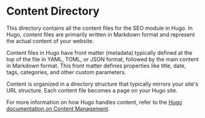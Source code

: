 # Content Directory

This directory contains all the content files for the SEO module in Hugo. In Hugo, content files are primarily written in Markdown format and represent the actual content of your website.

Content files in Hugo have front matter (metadata) typically defined at the top of the file in YAML, TOML, or JSON format, followed by the main content in Markdown format. This front matter defines properties like title, date, tags, categories, and other custom parameters.

Content is organized in a directory structure that typically mirrors your site's URL structure. Each content file becomes a page on your Hugo site.

For more information on how Hugo handles content, refer to the [Hugo documentation on Content Management](https://gohugo.io/content-management/).
